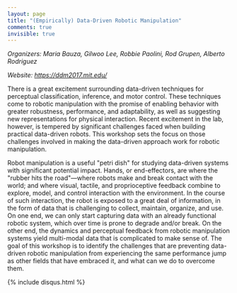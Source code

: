 ```yaml
---
layout: page
title: "(Empirically) Data-Driven Robotic Manipulation"
comments: true
invisible: true
---
```


<p class="text-left"><i>Organizers: Maria Bauza, Gilwoo Lee, Robbie Paolini, Rod Grupen, Alberto Rodriguez</i></p>
<p class="text-left"><i>Website: <a href="https://ddm2017.mit.edu/">https://ddm2017.mit.edu/</a></i></p>

<p>
There is a great excitement surrounding data-driven techniques for perceptual
classification, inference, and motor control. These techniques come to robotic
manipulation with the promise of enabling behavior with greater robustness,
performance, and adaptability, as well as suggesting new representations for
physical interaction. Recent excitement in the lab, however, is tempered by
significant challenges faced when building practical data-driven robots. This
workshop sets the focus on those challenges involved in making the data-driven
approach work for robotic manipulation.
</p>

<p>
Robot manipulation is a useful "petri dish" for studying data-driven systems
with significant potential impact. Hands, or end-effectors, are where the
"rubber hits the road"—where robots make and break contact with the world; and
where visual, tactile, and proprioceptive feedback combine to explore, model,
and control interaction with the environment. In the course of such
interaction, the robot is exposed to a great deal of information, in the form
of data that is challenging to collect, maintain, organize, and use. On one
end, we can only start capturing data with an already functional robotic
system, which over time is prone to degrade and/or break. On the other end, the
dynamics and perceptual feedback from robotic manipulation systems yield
multi-modal data that is complicated to make sense of. The goal of this
workshop is to identify the challenges that are preventing data-driven robotic
manipulation from experiencing the same performance jump as other fields that
have embraced it, and what can we do to overcome them.
</p>



{% include disqus.html %}